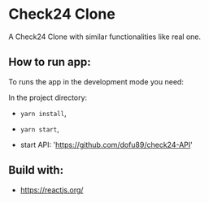 # Check24 Clone

A Check24 Clone with similar functionalities like real one.

## How to run app:

To runs the app in the development mode you need:

In the project directory:

- `yarn install`, 

- `yarn start`,

- start API: 'https://github.com/dofu89/check24-API'


## Build with:

- https://reactjs.org/
